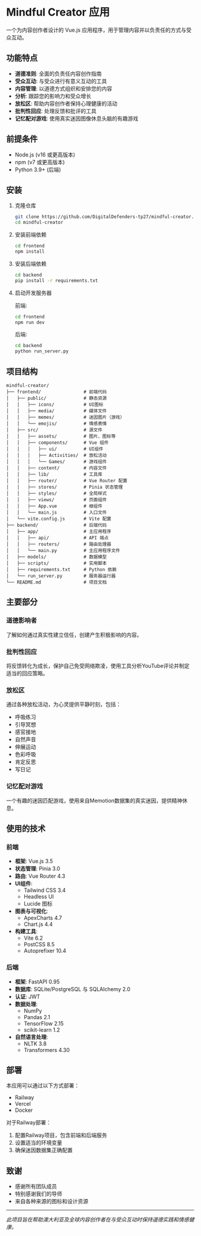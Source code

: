 # Mindful Creator 应用

一个为内容创作者设计的 Vue.js 应用程序，用于管理内容并以负责任的方式与受众互动。

## 功能特点

- **道德准则**: 全面的负责任内容创作指南
- **受众互动**: 与受众进行有意义互动的工具
- **内容管理**: 以道德方式组织和安排您的内容
- **分析**: 跟踪您的影响力和受众增长
- **放松区**: 帮助内容创作者保持心理健康的活动
- **批判性回应**: 处理反馈和批评的工具
- **记忆配对游戏**: 使用真实迷因图像休息头脑的有趣游戏

## 前提条件

- Node.js (v16 或更高版本)
- npm (v7 或更高版本)
- Python 3.9+ (后端)

## 安装

1. 克隆仓库
   ```bash
   git clone https://github.com/DigitalDefenders-tp27/mindful-creator.git
   cd mindful-creator
   ```

2. 安装前端依赖
   ```bash
   cd frontend
   npm install
   ```

3. 安装后端依赖
   ```bash
   cd backend
   pip install -r requirements.txt
   ```

4. 启动开发服务器

   前端:
   ```bash
   cd frontend
   npm run dev
   ```

   后端:
   ```bash
   cd backend
   python run_server.py
   ```

## 项目结构

```
mindful-creator/
├── frontend/                # 前端代码
│   ├── public/              # 静态资源
│   │   ├── icons/           # UI图标
│   │   ├── media/           # 媒体文件
│   │   ├── memes/           # 迷因图片（游戏）
│   │   └── emojis/          # 情感表情
│   ├── src/                 # 源文件
│   │   ├── assets/          # 图片、图标等
│   │   ├── components/      # Vue 组件
│   │   │   ├── ui/          # UI组件
│   │   │   ├── Activities/  # 放松活动
│   │   │   └── Games/       # 游戏组件
│   │   ├── content/         # 内容文件
│   │   ├── lib/             # 工具库
│   │   ├── router/          # Vue Router 配置
│   │   ├── stores/          # Pinia 状态管理
│   │   ├── styles/          # 全局样式
│   │   ├── views/           # 页面组件
│   │   ├── App.vue          # 根组件
│   │   └── main.js          # 入口文件
│   └── vite.config.js       # Vite 配置
├── backend/                 # 后端代码
│   ├── app/                 # 主应用程序
│   │   ├── api/             # API 端点
│   │   ├── routers/         # 路由处理器
│   │   └── main.py          # 主应用程序文件
│   ├── models/              # 数据模型
│   ├── scripts/             # 实用脚本
│   ├── requirements.txt     # Python 依赖
│   └── run_server.py        # 服务器运行器
└── README.md                # 项目文档
```

## 主要部分

### 道德影响者
了解如何通过真实性建立信任，创建产生积极影响的内容。

### 批判性回应
将反馈转化为成长，保护自己免受网络欺凌，使用工具分析YouTube评论并制定适当的回应策略。

### 放松区
通过各种放松活动，为心灵提供平静时刻，包括：
- 呼吸练习
- 引导冥想
- 感官接地
- 自然声音
- 伸展运动
- 色彩呼吸
- 肯定反思
- 写日记

### 记忆配对游戏
一个有趣的迷因匹配游戏，使用来自Memotion数据集的真实迷因，提供精神休息。

## 使用的技术

### 前端
- **框架**: Vue.js 3.5
- **状态管理**: Pinia 3.0
- **路由**: Vue Router 4.3
- **UI组件**: 
  - Tailwind CSS 3.4
  - Headless UI
  - Lucide 图标
- **图表与可视化**:
  - ApexCharts 4.7
  - Chart.js 4.4
- **构建工具**: 
  - Vite 6.2
  - PostCSS 8.5
  - Autoprefixer 10.4

### 后端
- **框架**: FastAPI 0.95
- **数据库**: SQLite/PostgreSQL 与 SQLAlchemy 2.0
- **认证**: JWT
- **数据处理**: 
  - NumPy
  - Pandas 2.1
  - TensorFlow 2.15
  - scikit-learn 1.2
- **自然语言处理**:
  - NLTK 3.8
  - Transformers 4.30

## 部署

本应用可以通过以下方式部署：
- Railway
- Vercel
- Docker

对于Railway部署：
1. 配置Railway项目，包含前端和后端服务
2. 设置适当的环境变量
3. 确保迷因数据集正确配置

## 致谢

- 感谢所有团队成员
- 特别感谢我们的导师
- 来自各种来源的图标和设计资源

---

*此项目旨在帮助澳大利亚及全球内容创作者在与受众互动时保持道德实践和情感健康。* 
